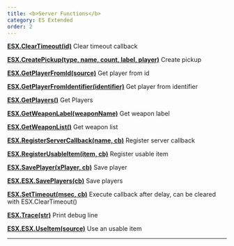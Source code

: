 ```yaml
---
title: <b>Server Functions</b>
category: ES Extended
order: 2
---
```


**[ESX.ClearTimeout(id)](../server-functions/esx.cleartimeout/)** Clear timeout callback

**[ESX.CreatePickup(type, name, count, label, player)](../server-functions/esx.createpickup/)** Create pickup

**[ESX.GetPlayerFromId(source)](../server-functions/esx.getplayerfromid/)** Get player from id

**[ESX.GetPlayerFromIdentifier(identifier)](../server-functions/esx.getplayerfromidentifier/)** Get player from identifier

**[ESX.GetPlayers()](../server-functions/esx.getplayers/)** Get Players

**[ESX.GetWeaponLabel(weaponName)](../server-functions/esx.getweaponlabel/)** Get weapon label

**[ESX.GetWeaponList()](../server-functions/esx.getweaponlist/)** Get weapon list

**[ESX.RegisterServerCallback(name, cb)](../server-functions/esx.registerservercallback/)** Register server callback

**[ESX.RegisterUsableItem(item, cb)](../server-functions/esx.registerusableitem/)** Register usable item

**[ESX.SavePlayer(xPlayer, cb)](../server-functions/esx.saveplayer/)** Save player

**[ESX.ESX.SavePlayers(cb)](../server-functions/esx.saveplayers/)** Save players

**[ESX.SetTimeout(msec, cb)](../server-functions/esx.settimeout/)** Execute callback after delay, can be cleared with ESX.ClearTimeout()

**[ESX.Trace(str)](../server-functions/esx.trace/)** Print debug line

**[ESX.ESX.UseItem(source)](../server-functions/esx.useitem/)** Use an usable item



___